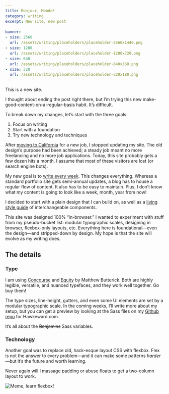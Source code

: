 ```yaml
---
title: Bonjour, Monde!
category: writing
excerpt: New site, new post

banner:
- size: 2560
  url: /assets/writing/placeholders/placeholder-2560x1440.png
- size: 1280
  url: /assets/writing/placeholders/placeholder-1280x720.png
- size: 640
  url: /assets/writing/placeholders/placeholder-640x360.png
- size: 320
  url: /assets/writing/placeholders/placeholder-320x180.png
---
```


<p class="lede">This is a new site.</p>

I thought about ending the post right there, but I’m trying this new make-good-content-on-a-regular-basis habit. It’s difficult.

To break down my changes, let’s start with the three goals:

1. Focus on writing
2. Start with a foundation
3. Try new technology and techniques

After [moving to California](/writing/into-the-west/) for a new job, I stopped updating my site. The old design’s purpose had been achieved; a steady job meant no more freelancing and no more job applications. Today, this site probably gets a few dozen hits a month. I assume that most of these visitors are lost (or search engine bots).

My new goal is to [write every week](/writing/NEEDSLUGHERE). This changes everything. Whereas a standard portfolio site gets semi-annual updates, a blog has to house a regular flow of content. It also has to be easy to maintain. Plus, I don’t know what my content is going to look like a week, month, year from now!

I decided to start with a plain design that I can build on, as well as a [living style guide](/style-guide) of interchangeable components.

This site was designed 100% “in-browser.” I wanted to experiment with stuff from my pseudo-bucket list: modular typographic scales, designing in browser, flexbox-only layouts, etc. Everything here is foundational—even the design—and stripped-down by design. My hope is that the site will evolve as my writing does.

## The details

### Type
I am using [Concourse](http://concoursefont.com) and [Equity](http://practicaltypography.com/equity.html) by Matthew Butterick. Both are highly legible, versatile, and nuanced typefaces, and they work well together. Go buy them!

The type sizes, line-height, gutters, and even some UI elements are set by a modular typographic scale. In the coming weeks, I’ll write more about my setup, but you can get a preview by looking at the Sass files on my [Github repo](https://github.com/whbassignani/hawkeward-com) for Hawkeward.com.

It’s all about the ~~Benjamins~~ Sass variables.

### Technology

Another goal was to replace old, hack-esque layout CSS with flexbox. Flex is not the answer to every problem—and it can make some patterns *harder*—but it’s the future and worth learning.

Never again will I massage padding or abuse floats to get a two-column layout to work.

<img src="/assets/writing/2016-04-23-new-site/img-floats-520.jpg" srcset="/assets/writing/2016-04-23-new-site/img-floats-320.jpg 320w, /assets/writing/2016-04-23-new-site/img-floats-520.jpg 520w" alt="Meme, learn flexbox!">


